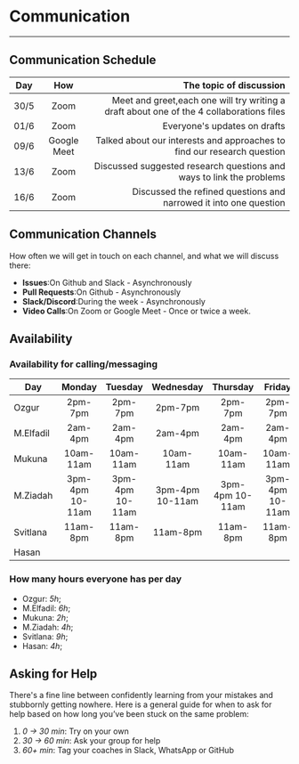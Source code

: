 <!--
    this template is for inspiration, feel free to change it however you like!

    Careful! be sure to protect your privacy when filling out this document
        everything you write here will be public
        so share only what you are comfortable sharing online
        you can share the rest in confidence with you group by another channel
-->

# Communication

---

## Communication Schedule

| Day    | How | The topic of discussion |
| :----: | :-: | ----------------------: |
| 30/5   |Zoom | Meet and greet,each one will try writing a draft about one of the 4 collaborations files|
| 01/6   |Zoom | Everyone's updates on drafts |
| 09/6   |Google Meet | Talked about our interests and approaches to find our research question |
| 13/6   |Zoom | Discussed suggested research questions and ways to link the problems |
| 16/6   |Zoom | Discussed the refined questions and narrowed it into one question |

## Communication Channels

How often we will get in touch on each channel, and what we will discuss there:

- **Issues**:On Github and Slack - Asynchronously
- **Pull Requests**:On Github - Asynchronously
- **Slack/Discord**:During the week - Asynchronously
- **Video Calls**:On Zoom or Google Meet - Once or twice a week.

## Availability

### Availability for calling/messaging

| Day    | Monday    | Tuesday   | Wednesday | Thursday  | Friday    | Saturday | Sunday |     |
| ------ | :----:    | :-----:   | :-------: | :------:  | :----:    | :------: | :----: | --- |
| Ozgur  | 2pm-7pm   | 2pm-7pm   | 2pm-7pm   | 2pm-7pm   | 2pm-7pm   |          |        |     |
|M.Elfadil| 2am-4pm  | 2am-4pm   | 2am-4pm   | 2am-4pm   | 2am-4pm   | 2am-4pm  | 2am-4pm|     |
|Mukuna   | 10am-11am| 10am-11am | 10am-11am | 10am-11am | 10am-11am | 8am-11am |        |     |
|M.Ziadah | 3pm-4pm 10-11am | 3pm-4pm 10-11am |3pm-4pm 10-11am | 3pm-4pm 10-11am  |3pm-4pm 10-11am | 3pm-4pm 10-11am  | 3pm-4pm 10-11am |     |
|Svitlana | 11am-8pm| 11am-8pm   | 11am-8pm   | 11am-8pm | 11am-8pm   | 11am-3pm |        |     |
|Hasan    |         |            |            |           |           |          |        |     |

### How many hours everyone has per day

- Ozgur: _5h_;
- M.Elfadil: _6h_;
- Mukuna: _2h_;
- M.Ziadah: _4h_;
- Svitlana: _9h_;
- Hasan: _4h_;
  
## Asking for Help

There's a fine line between confidently learning from your mistakes and
stubbornly getting nowhere. Here is a general guide for when to ask for help
based on how long you’ve been stuck on the same problem:

1. _0 → 30 min_: Try on your own
2. _30 → 60 min_: Ask your group for help
3. _60+ min_: Tag your coaches in Slack, WhatsApp or GitHub

